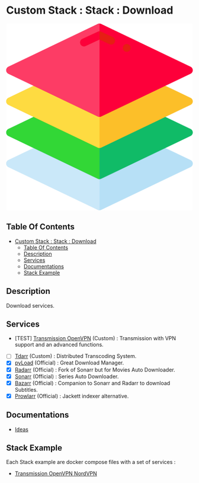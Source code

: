 # Custom Stack : Stack : Download

![Icon](../../icon.png)

## Table Of Contents

- [Custom Stack : Stack : Download](#custom-stack--stack--download)
  - [Table Of Contents](#table-of-contents)
  - [Description](#description)
  - [Services](#services)
  - [Documentations](#documentations)
  - [Stack Example](#stack-example)

## Description

Download services.

## Services

- [TEST] [Transmission OpenVPN](https://haugene.github.io/docker-transmission-openvpn/) (Custom) : Transmission with VPN support and an advanced functions.
- [ ] [Tdarr](https://home.tdarr.io/) (Custom) : Distributed Transcoding System.
- [X] [pyLoad](https://pyload.net/) (Official) : Great Download Manager.
- [X] [Radarr](https://github.com/Radarr/Radarr) (Official) : Fork of Sonarr but for Movies Auto Downloader.
- [X] [Sonarr](https://github.com/Sonarr/Sonarr) (Official) : Series Auto Downloader.
- [X] [Bazarr](https://www.bazarr.media/) (Official) : Companion to Sonarr and Radarr to download Subtitles.
- [X] [Prowlarr](https://github.com/Prowlarr/Prowlarr) (Official) : Jackett indexer alternative.

## Documentations

- [Ideas](./docs/ideas.md)

## Stack Example

Each Stack example are docker compose files with a set of services :

- [Transmission OpenVPN NordVPN](./src/transmission-openvpn.yml)
